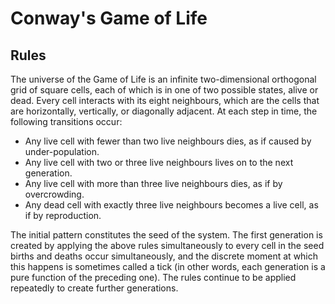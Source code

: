 Conway's Game of Life
===============================================================================

Rules
-------------------------------------------------------------------------------
The universe of the Game of Life is an infinite two-dimensional orthogonal grid
of square cells, each of which is in one of two possible states, alive or dead.
Every cell interacts with its eight neighbours, which are the cells that are
horizontally, vertically, or diagonally adjacent. At each step in time, the
following transitions occur:

* Any live cell with fewer than two live neighbours dies, as if caused by
  under-population.
* Any live cell with two or three live neighbours lives on to the next generation.
* Any live cell with more than three live neighbours dies, as if by overcrowding.
* Any dead cell with exactly three live neighbours becomes a live cell, as if by
  reproduction.

The initial pattern constitutes the seed of the system. The first generation
is created by applying the above rules simultaneously to every cell in the seed
births and deaths occur simultaneously, and the discrete moment at which this
happens is sometimes called a tick (in other words, each generation is a pure
function of the preceding one). The rules continue to be applied repeatedly
to create further generations.
